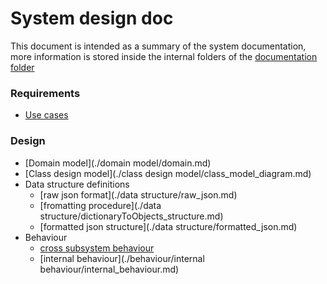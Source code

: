 # System design doc

This document is intended as a summary of the system documentation, more information is stored inside the internal folders of the [documentation folder](.)

### Requirements

* [Use cases](./requirements/use_cases.md)

### Design

* [Domain model](./domain model/domain.md)
* [Class design model](./class design model/class_model_diagram.md)
* Data structure definitions
    * [raw json format](./data structure/raw_json.md)
    * [fromatting procedure](./data structure/dictionaryToObjects_structure.md)
    * [formatted json structure](./data structure/formatted_json.md)
* Behaviour
    * [cross subsystem behaviour](./behaviour/cross_subsytem/cross_subsystem.md)
    * [internal behaviour](./behaviour/internal behaviour/internal_behaviour.md)

